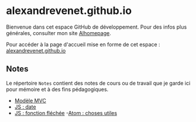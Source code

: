 # alexandrevenet.github.io
Bienvenue dans cet espace GitHub de développement. Pour des infos plus générales, consulter mon site [Alhomepage](https://www.alhomepage.com "Alhomepage").

Pour accéder à la page d'accueil mise en forme de cet espace : [alexandrevenet.github.io](https://alexandrevenet.github.io "GitHub Page Alexandre Venet")

## Notes
Le répertoire `Notes` contient des notes de cours ou de travail que je garde ici pour mémoire et à des fins pédagogiques.

- [Modèle MVC](https://github.com/AlexandreVenet/alexandrevenet.github.io/blob/master/notes/mvc.md#mvc-dun-point-de-vue-pragmatique "Modèle MVC")
- [JS : date](https://github.com/AlexandreVenet/alexandrevenet.github.io/blob/master/notes/date.js "JS : date")
- [JS : fonction fléchée](https://github.com/AlexandreVenet/alexandrevenet.github.io/blob/master/notes/fonction_flechee.md "JS : fonction fléchée")
-[Atom : choses utiles](https://github.com/AlexandreVenet/alexandrevenet.github.io/blob/master/notes/atom.md#atom--choses-utiles "Atom : choses utiles")
